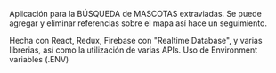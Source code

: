 Aplicación para la BÚSQUEDA de MASCOTAS extraviadas.
Se puede agregar y eliminar referencias sobre el mapa así hace un seguimiento.

Hecha con React, Redux, Firebase con "Realtime Database", y varias librerias, así como la utilización de varias APIs.
Uso de Environment variables (.ENV)
